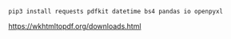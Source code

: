 ```pip3 install requests pdfkit datetime bs4 pandas io openpyxl```

https://wkhtmltopdf.org/downloads.html